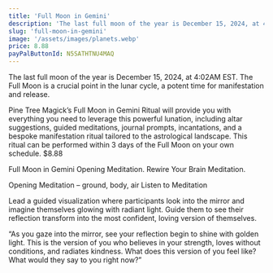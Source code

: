 ```yaml
---
title: 'Full Moon in Gemini'
description: 'The last full moon of the year is December 15, 2024, at 4:02AM EST. The Full Moon is a crucial point in the lunar cycle, a potent time for manifestation and release.'
slug: 'full-moon-in-gemini'
image: '/assets/images/planets.webp'
price: 8.88
payPalButtonId: N5SATHTNU4MAQ
---
```

The last full moon of the year is December 15, 2024, at 4:02AM EST. The Full Moon is a crucial point in the lunar cycle, a potent time for manifestation and release.

Pine Tree Magick’s Full Moon in Gemini Ritual will provide you with everything you need to leverage this powerful lunation, including altar suggestions, guided meditations, journal prompts, incantations, and a bespoke manifestation ritual tailored to the astrological landscape. This ritual can be performed within 3 days of the Full Moon on your own schedule.
$8.88

Full Moon in  Gemini Opening Meditation. 
Rewire Your Brain Meditation.

Opening Meditation – ground, body, air
Listen to Meditation

Lead a guided visualization where participants look into the mirror and imagine themselves glowing with radiant light. Guide them to see their reflection transform into the most confident, loving version of themselves.

“As you gaze into the mirror, see your reflection begin to shine with golden light. This is the version of you who believes in your strength, loves without conditions, and radiates kindness. What does this version of you feel like? What would they say to you right now?”
